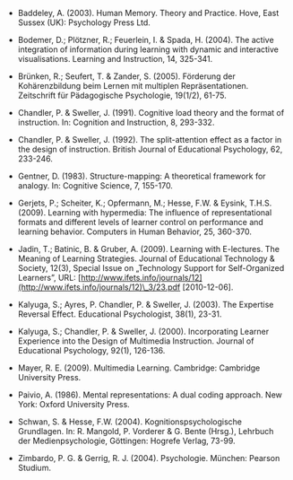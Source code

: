 <!-- filename: 99_Literatur.md -->
<!-- title: Literatur -->

- Baddeley, A. (2003). Human Memory. Theory and Practice. Hove, East Sussex (UK): Psychology Press Ltd.

- Bodemer, D.; Plötzner, R.; Feuerlein, I. & Spada, H. (2004). The active integration of information during learning with dynamic and interactive visualisations. Learning and Instruction, 14, 325-341.

- Brünken, R.; Seufert, T. & Zander, S. (2005). Förderung der Kohärenzbildung beim Lernen mit multiplen Repräsentationen. Zeitschrift für Pädagogische Psychologie, 19(1/2), 61-75.

- Chandler, P. & Sweller, J. (1991). Cognitive load theory and the format of instruction. In: Cognition and Instruction, 8, 293-332.

- Chandler, P. & Sweller, J. (1992). The split-attention effect as a factor in the design of instruction. British Journal of Educational Psychology, 62, 233-246.

- Gentner, D. (1983). Structure-mapping: A theoretical framework for analogy. In: Cognitive Science, 7, 155-170.

- Gerjets, P.; Scheiter, K.; Opfermann, M.; Hesse, F.W. & Eysink, T.H.S. (2009). Learning with hypermedia: The influence of representational formats and different levels of learner control on performance and learning behavior. Computers in Human Behavior, 25, 360-370.

- Jadin, T.; Batinic, B. & Gruber, A. (2009). Learning with E-lectures. The Meaning of Learning Strategies. Journal of Educational Technology & Society, 12(3), Special Issue on „Technology Support for Self-Organized Learners”, URL: [http://www.ifets.info/journals/12](http://www.ifets.info/journals/12)\_3/23.pdf \[2010-12-06].

- Kalyuga, S.; Ayres, P. Chandler, P. & Sweller, J. (2003). The Expertise Reversal Effect. Educational Psychologist, 38(1), 23-31.

- Kalyuga, S.; Chandler, P. & Sweller, J. (2000). Incorporating Learner Experience into the Design of Multimedia Instruction. Journal of Educational Psychology, 92(1), 126-136.

- Mayer, R. E. (2009). Multimedia Learning. Cambridge: Cambridge University Press.

- Paivio, A. (1986). Mental representations: A dual coding approach. New York: Oxford University Press.

- Schwan, S. & Hesse, F.W. (2004). Kognitionspsychologische Grundlagen. In: R. Mangold, P. Vorderer & G. Bente (Hrsg.), Lehrbuch der Medienpsychologie, Göttingen: Hogrefe Verlag, 73-99.

- Zimbardo, P. G. & Gerrig, R. J. (2004). Psychologie. München: Pearson Studium.
